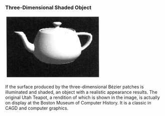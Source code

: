 ### Three-Dimensional Shaded Object

![1623197433743](.md/8/1623197433743.png)

If the surface produced by the three-dimensional Bézier patches is illuminated and shaded, an object with a realistic appearance results.  The original Utah Teapot, a rendition of which is shown in the image, is actually on display at the Boston Museum of Computer History.  It is a classic in CAGD and computer graphics.

